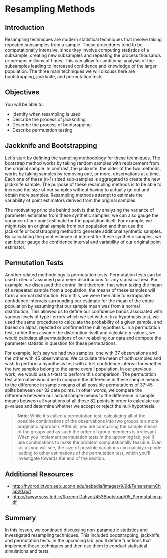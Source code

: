 
# Resampling Methods

## Introduction

Resampling techniques are modern statistical techniques that involve taking repeated subsamples from a sample. These procedures tend to be computationally intensive, since they involve computing statistics of a subsample, creating new subsamples and repeating the process thousands or perhaps millions of times. This can allow for additional analysis of the subsamples leading to increased confidence and knowledge of the larger population. The three main techniques we will discuss here are bootstrapping, jackknife, and permutation tests.

## Objectives

You will be able to:

- Identify when resampling is used 
- Describe the process of jackknifing 
- Describe the process of bootsrapping 
- Describe permutation testing 


## Jackknife and Bootstrapping
Let's start by defining the sampling methodology for these techniques. The bootstrap method works by taking random samples with replacement from the original sample. In contrast, the jackknife, the older of the two methods, works by taking samples by removing one, or more, observations at a time. Each one of these (n-1) sized sub-samples is aggregated to create the new jackknife sample. The purpose of these resampling methods is to be able to increase the size of our samples without having to actually go out and obtain more samples. Resampling methods attempt to estimate the variability of point estimators derived from the original samples.

The motivating principle behind both is that by analyzing the variance of parameter estimates from these synthetic samples, we can also gauge the variance of our point estimate for the population itself. For example, we might take an original sample from our population and then use the jackknife or bootstrapping method to generate additional synthetic samples. By calculating the point estimate of interest for these synthetic samples, we can better gauge the confidence interval and variability of our original point estimator.

## Permutation Tests

Another related methodology is permutation tests. Permutation tests can be used in lieu of assumed parameter distributions for any statistical test. For example, we discussed the central limit theorem: that when taking the mean of a repeated sample from a population, the means of these samples will form a normal distribution. From this, we were then able to extrapolate confidence intervals surrounding our estimate for the mean of the entire population by assuming that our sample mean was from a normal distribution. This allowed us to define our confidence bands associated with various levels of type I errors which we set with $\alpha$. In a hypothesis test, we used the same procedure to calculate the probability of a given sample, and based on alpha, rejected or confirmed the null hypothesis. In a permutation test, rather then assume the distribution itself and calculate p-values, we would calculate all permutations of our relabeling our data and compute the parameter statistic in question for these permutations.

For example, let's say we had two samples, one with 37 observations and the other with 45 observations. We calculate the mean of both samples and wish to perform a hypothesis test with a 5% confidence interval for whether the two samples belong to the same overall population. In our previous work, we would use a t-test to perform this comparison. The permutation test alternative would be to compare the difference in these sample means to the difference in sample means of all possible permutations of 37-45 splits between our 82 data points. In other words, we compare the difference between our actual sample means to the difference in sample means between all variations of all those 82 points in order to calculate our p-values and determine whether we accept or reject the null-hypothesis.

> **Note**: While it's called a permutation test, calculating all of the possible combinations of the observations into two groups is a more pragmatic approach. After all, you are comparing the sample means of the groups and as such the order of group members is irrelevant. When you implement permutation tests in the upcoming lab, you'll use combinations to make the problem computationally feasible. Even so, as you will see, the size of possible variations can quickly explode leading to other estimations of the permutation test, which you'll investigate towards the end of the section. 

## Additional Resources

* http://hydrodictyon.eeb.uconn.edu/eebedia/images/9/9d/FelsensteinChap20.pdf
* https://www.scss.tcd.ie/Rozenn.Dahyot/453Bootstrap/05_Permutation.pdf

## Summary

In this lesson, we continued discussing non-parametric statistics and investigated resampling techniques. This included bootstrapping, jackknife, and permutation tests. In the upcoming lab, you'll define functions that implement these techniques and then use them to conduct statistical simulations and tests.
